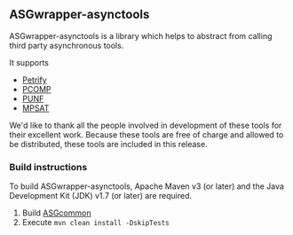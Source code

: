ASGwrapper-asynctools
---------------------

ASGwrapper-asynctools is a library which helps to abstract from calling third party asynchronous tools.

It supports
* [Petrify](https://www.cs.upc.edu/~jordicf/petrify/)
* [PCOMP](http://homepages.cs.ncl.ac.uk/victor.khomenko/tools/tools.html)
* [PUNF](http://homepages.cs.ncl.ac.uk/victor.khomenko/tools/tools.html)
* [MPSAT](http://homepages.cs.ncl.ac.uk/victor.khomenko/tools/tools.html)

We'd like to thank all the people involved in development of these tools for their excellent work. Because these tools are free of charge and allowed to be distributed, these tools are included in this release.

### Build instructions ###

To build ASGwrapper-asynctools, Apache Maven v3 (or later) and the Java Development Kit (JDK) v1.7 (or later) are required.

1. Build [ASGcommon](https://github.com/hpiasg/asgcommon)
2. Execute `mvn clean install -DskipTests`